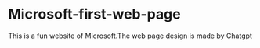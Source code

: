 # Microsoft-first-web-page
This is a fun website of Microsoft.The web page design is made by Chatgpt
